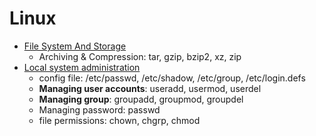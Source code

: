 # Linux

- [File System And Storage](File-System-And-Storage/File-System-And-Storage.md)
  - Archiving & Compression: tar, gzip, bzip2, xz, zip
- [Local system administration](Local-system-administration/Local-system-administration.md) 
  - config file: /etc/passwd, /etc/shadow, /etc/group, /etc/login.defs
  - **Managing user accounts**: useradd, usermod, userdel
  - **Managing group**: groupadd, groupmod, groupdel
  - Managing password: passwd
  - file permissions: chown, chgrp, chmod